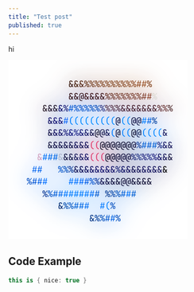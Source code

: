 ```yaml
---
title: "Test post"
published: true
---
```


hi

![nice](/assets/images/kurzee_ascii.png)

## Code Example
```cs
this is { nice: true }
```
